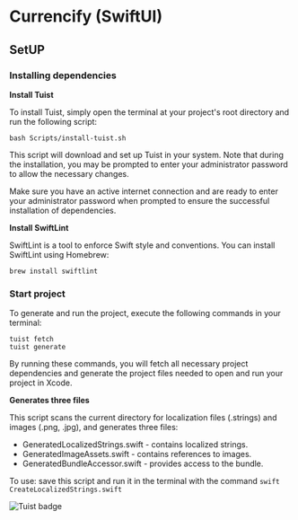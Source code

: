 # Currencify (SwiftUI)

## SetUP

### Installing dependencies

**Install Tuist**

To install Tuist, simply open the terminal at your project's root directory and run the following script:
```
bash Scripts/install-tuist.sh
```

This script will download and set up Tuist in your system. Note that during the installation, you may be prompted to enter your administrator password to allow the necessary changes.

Make sure you have an active internet connection and are ready to enter your administrator password when prompted to ensure the successful installation of dependencies.

**Install SwiftLint**

SwiftLint is a tool to enforce Swift style and conventions. You can install SwiftLint using Homebrew:
```
brew install swiftlint
```

### Start project

To generate and run the project, execute the following commands in your terminal:
```
tuist fetch
tuist generate
```

By running these commands, you will fetch all necessary project dependencies and generate the project files needed to open and run your project in Xcode.

**Generates three files**

This script scans the current directory for localization files (.strings) and images (.png, .jpg), 
and generates three files:
- GeneratedLocalizedStrings.swift - contains localized strings.
- GeneratedImageAssets.swift - contains references to images.
- GeneratedBundleAccessor.swift - provides access to the bundle.

To use: save this script and run it in the terminal with the command `swift CreateLocalizedStrings.swift`

![Tuist badge](https://img.shields.io/badge/Powered%20by-Tuist-blue)

